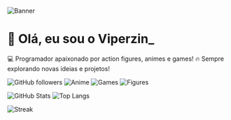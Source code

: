 ![Banner]([(https://pa1.aminoapps.com/6328/7a2c5fbcc3e3f1afedececab9f8b41739d953d8d_hq.gif)](https://pa1.narvii.com/6333/51f9d6a0e29c8f4ce73f5b80b8be0f3b0593136e_00.gif))

# 👋 Olá, eu sou o Viperzin_  

💻 Programador apaixonado por action figures, animes e games!
🔥 Sempre explorando novas ideias e projetos!

![GitHub followers](https://img.shields.io/github/followers/V1perzin?style=for-the-badge&logo=github)
![Anime](https://img.shields.io/badge/Anime-❤-purple?style=for-the-badge)
![Games](https://img.shields.io/badge/Gamer-🎮-blue?style=for-the-badge)
![Figures](https://img.shields.io/badge/Figures-🤖-orange?style=for-the-badge)

![GitHub Stats](https://github-readme-stats.vercel.app/api?username=seu-username&show_icons=true&theme=tokyonight)
![Top Langs](https://github-readme-stats.vercel.app/api/top-langs/?username=seu-username&layout=compact&theme=tokyonight)

![Streak](https://streak-stats.demolab.com/?user=seu-username&theme=highcontrast)
